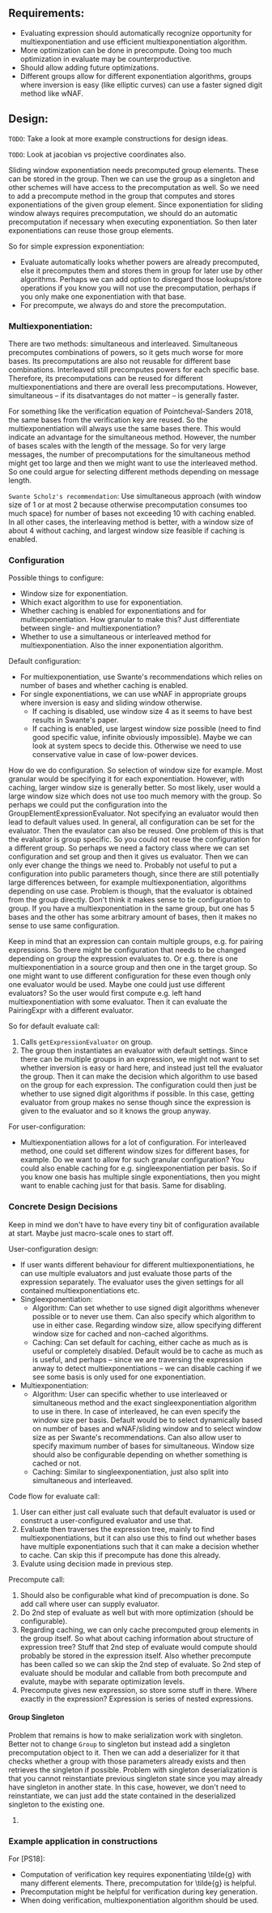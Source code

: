 ## Requirements:
* Evaluating expression should automatically recognize opportunity for multiexponentiation and
    use efficient multiexponentiation algorithm.
* More optimization can be done in precompute. Doing too much optimization in evaluate may be
    counterproductive.
* Should allow adding future optimizations.
* Different groups allow for different exponentiation algorithms, groups where inversion is easy (like elliptic curves) can use
    a faster signed digit method like wNAF.


## Design:

`TODO`: Take a look at more example constructions for design ideas.

`TODO`: Look at jacobian vs projective coordinates also.

Sliding window exponentiation needs precomputed group elements. These can be stored in the group. Then we can use
the group as a singleton and other schemes will have access to the precomputation as well. So we need to add a
precompute method in the group that computes and stores exponentiations of the given group element.
Since exponentiation for sliding window always requires precomputation, we should do an automatic precomputation if necessary
when executing exponentiation. So then later exponentiations can reuse those group elements.

So for simple expression exponentiation:
* Evaluate automatically looks whether powers are already precomputed, else it precomputes them and stores them in
        group for later use by other algorithms. Perhaps we can add option to disregard those lookups/store operations if
        you know you will not use the precomputation, perhaps if you only make one exponentiation with that base.
* For precompute, we always do and store the precomputation.

### Multiexponentiation:

There are two methods: simultaneous and interleaved. Simultaneous precomputes combinations of powers, so it gets much
worse for more bases. Its precomputations are also not reusable for different base combinations. Interleaved still precomputes
powers for each specific base. Therefore, its precomputations can be reused for different multiexponentiations and there
are overall less precomputations. However, simultaneous – if its disatvantages do not matter – is generally faster.

For something like the verification equation of Pointcheval-Sanders 2018, the same bases from the verification key
are reused. So the multiexponentiation will always use the same bases there. This would indicate an advantage for the
simultaneous method. However, the number of bases scales with the length of the message. So for very large messages, the
number of precomputations for the simultaneous method might get too large and then we might want to use the interleaved method.
So one could argue for selecting different methods depending on message length.

`Swante Scholz's recommendation`:
Use simultaneous approach (with window size of 1 or at most 2 because otherwise precomputation consumes too much space) for number of bases not exceeding 10 with caching enabled. 
In all other cases, the interleaving method is better, with a window size of about 4 without caching, and largest window size feasible if caching is enabled.

### Configuration

Possible things to configure:
* Window size for exponentiation.
* Which exact algorithm to use for exponentiation.
* Whether caching is enabled for exponentiations and for multiexponentiation. How granular to make this? Just differentiate between single- and multiexponentiation?
* Whether to use a simultaneous or interleaved method for multiexponentiation. Also the inner exponentiation algorithm.

Default configuration:
* For multiexponentiation, use Swante's recommendations which relies on number of bases and whether caching is enabled.
* For single exponentiations, we can use wNAF in appropriate groups where inversion is easy and sliding window otherwise.
    * If caching is disabled, use window size 4 as it seems to have best results in Swante's paper.
    * If caching is enabled, use largest window size possible (need to find good specific value, infinite obviously impossible). Maybe we can look at 
        system specs to decide this. Otherwise we need to use conservative value in case of low-power devices.

How do we do configuration. So selection of window size for example. Most granular would be specifying it for each exponentiation.
However, with caching, larger window size is generally better. So most likely, user would a large window size which
does not use too much memory with the group. So perhaps we could put the configuration into the GroupElementExpressionEvaluator.
Not specifying an evaluator would then lead to default values used.
In general, all configuration can be set for the evaluator. Then the evaulator can also be reused.
One problem of this is that the evaluator is group specific. So you could not reuse the configuration for a different group.
So perhaps we need a factory class where we can set configuration and set group and then it gives us evaluator.
Then we can only ever change the things we need to. Probably not useful to put a configuration into public parameters though, since
there are still potentially large differences between, for example multiexponentiation, algorithms depending on use case.
Problem is though, that the evaluator is obtained from the group directly. Don't think it makes sense to tie configuration to group.
If you have a multiexponentiation in the same group, but one has 5 bases and the other has some arbitrary amount of bases, then
it makes no sense to use same configuration.

Keep in mind that an expression can contain multiple groups, e.g. for pairing expressions. So there might be configuration that
needs to be changed depending on group the expression evaluates to. Or e.g. there is one multiexponentiation in a source group
and then one in the target group. So one might want to use different configuration for these even though only one evaluator
would be used. Maybe one could just use different evaluators? So the user would first compute e.g. left hand multiexponentiation with some evaluator.
Then it can evaluate the PairingExpr with a different evaluator.

So for default evaluate call:
1. Calls `getExpressionEvaluator` on group. 
2. The group then instantiates an evaluator with default settings. Since there can be multiple groups in an expression, we might not want
    to set whether inversion is easy or hard here, and instead just tell the evaluator the group. Then it can make the decision which
    algorithm to use based on the group for each expression. The configuration could then just be whether to use signed digit algorithms
    if possible. In this case, getting evaluator from group makes no sense though since the expression is given to the evaluator and so
    it knows the group anyway.

For user-configuration:
* Multiexponentiation allows for a lot of configuration. For interleaved method, one could set different window sizes for different bases, for example.
    Do we want to allow for such granular configuration? You could also enable caching for e.g. singleexponentiation per basis. So if you know one basis
    has multiple single exponentiations, then you might want to enable caching just for that basis. Same for disabling.

### Concrete Design Decisions

Keep in mind we don't have to have every tiny bit of configuration available at start. Maybe just macro-scale ones to start off.

User-configuration design:
* If user wants different behaviour for different multiexponentiations, he can use multiple evaluators and just evaluate those parts of the expression
    separately. The evaluator uses the given settings for all contained multiexponentiations etc.
* Singleexponentiation: 
    * Algorithm: Can set whether to use signed digit algorithms whenever possible or to never use them. Can also specify which algorithm to use
    in either case. Regarding window size, allow specifying different window size for cached and non-cached algorithms.
    * Caching: Can set default for caching, either cache as much as is useful or completely disabled.
    Default would be to cache as much as is useful, and perhaps – since we are traversing the expression anway to detect multiexponentiations – we can disable caching if we
    see some basis is only used for one exponentiation.
* Multiexponentiation: 
    * Algorithm: User can specific whether to use interleaved or simultaneous method and the exact singleexponentiation algorithm to use in there.
    In case of interleaved, he can even specify the window size per basis. Default would be to select dynamically based on number of bases and wNAF/sliding window and to 
    select window size as per Swante's recommendations. Can also allow user to specify maximum number of bases for simultaneous. Window size should also be configurable
    depending on whether something is cached or not. 
    * Caching: Similar to singleexponentiation, just also split into simultaneous and interleaved.

Code flow for evaluate call:
1. User can either just call evaluate such that default evaluator is used or construct a user-configured evaluator and use that.
2. Evaluate then traverses the expression tree, mainly to find multiexponentiations, but it can also use this to find out whether bases have multiple exponentiations
    such that it can make a decision whether to cache. Can skip this if precompute has done this already.
3. Evalute using decision made in previous step.

Precompute call:
1. Should also be configurable what kind of precompuation is done. So add call where user can supply evaluator.
2. Do 2nd step of evaluate as well but with more optimization (should be configurable).
3. Regarding caching, we can only cache precomputed group elements in the group itself. So what about caching information about structure of expression tree?
    Stuff that 2nd step of evaluate would compute should probably be stored in the expression itself. Also whether precompute has been called so we can
    skip the 2nd step of evaluate. So 2nd step of evaluate should be modular and callable from both precompute and evalute, maybe with separate optimization 
    levels.
4. Precompute gives new expression, so store some stuff in there. Where exactly in the expression? Expression is series of nested expressions.

#### Group Singleton

Problem that remains is how to make serialization work with singleton. Better not to change `Group` to singleton but instead add a singleton precomputation
object to it. Then we can add a deserializer for it that checks whether a group with those parameters already exists and then retrieves the singleton if possible.
Problem with singleton deserialization is that you cannot reinstantiate previous singleton state since you may already have singleton in another state. In this
case, however, we don't need to reinstantiate, we can just add the state contained in the deserialized singleton to the existing one.


1. 


### Example application in constructions

For [PS18]:
* Computation of verification key requires exponentiating \tilde{g} with many different elements. There, precomputation
    for \tilde{g} is helpful. 
* Precomputation might be helpful for verification during key generation.
* When doing verification, multiexponentiation algorithm should be used.



